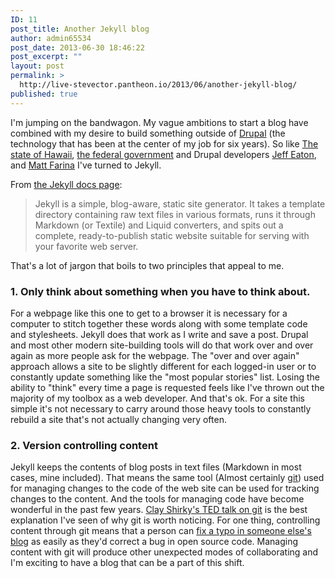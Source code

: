 ```yaml
---
ID: 11
post_title: Another Jekyll blog
author: admin65534
post_date: 2013-06-30 18:46:22
post_excerpt: ""
layout: post
permalink: >
  http://live-stevector.pantheon.io/2013/06/another-jekyll-blog/
published: true
---
```

I'm jumping on the bandwagon. My vague ambitions to start a blog have combined with my desire to build something outside of <a href="https://drupal.org">Drupal</a> (the technology that has been at the center of my job for six years). So like <a href="http://portal.ehawaii.gov/page/developers/">The state of Hawaii</a>, <a href="http://developmentseed.org/blog/new-healthcare-gov-is-open-and-cms-free/">the federal government</a> and Drupal developers <a href="http://angrylittletree.com/">Jeff Eaton</a>, and <a href="http://engineeredweb.com/blog/why-switched-to-jekyll/">Matt Farina</a> I've turned to Jekyll.

From <a href="http://jekyllrb.com/docs/home/">the Jekyll docs page</a>:
<blockquote>Jekyll is a simple, blog-aware, static site generator. It takes a template directory containing raw text files in various formats, runs it through Markdown (or Textile) and Liquid converters, and spits out a complete, ready-to-publish static website suitable for serving with your favorite web server.</blockquote>
That's a lot of jargon that boils to two principles that appeal to me.
<h3>1. Only think about something when you have to think about.</h3>
For a webpage like this one to get to a browser it is necessary for a computer to stitch together these words along with some template code and stylesheets. Jekyll does that work as I write and save a post. Drupal and most other modern site-building tools will do that work over and over again as more people ask for the webpage. The "over and over again" approach allows a site to be slightly different for each logged-in user or to constantly update something like the "most popular stories" list. Losing the ability to "think" every time a page is requested feels like I've thrown out the majority of my toolbox as a web developer. And that's ok. For a site this simple it's not necessary to carry around those heavy tools to constantly rebuild a site that's not actually changing very often.
<h3>2. Version controlling content</h3>
Jekyll keeps the contents of blog posts in text files (Markdown in most cases, mine included). That means the same tool (Almost certainly <a href="http://git-scm.com/">git</a>) used for managing changes to the code of the web site can be used for tracking changes to the content. And the tools for managing code have become wonderful in the past few years. <a href="http://www.ted.com/talks/clay_shirky_how_the_internet_will_one_day_transform_government.html">Clay Shirky's TED talk on git</a> is the best explanation I've seen of why git is worth noticing. For one thing, controlling content through git means that a person can <a href="https://github.com/eaton/eaton.github.com/commit/fd2b2b5ab42296cb803c6fca19e944ab60a061bc">fix a typo in someone else's blog</a> as easily as they'd correct a bug in open source code. Managing content with git will produce other unexpected modes of collaborating and I'm exciting to have a blog that can be a part of this shift.